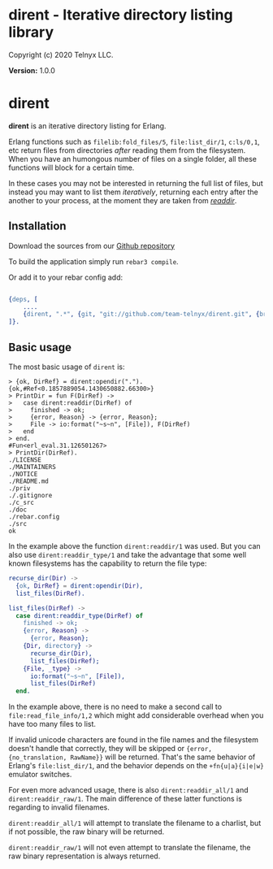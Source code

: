 # dirent - Iterative directory listing library

Copyright (c) 2020 Telnyx LLC.

__Version:__ 1.0.0

# dirent

**dirent** is an iterative directory listing for Erlang.

Erlang functions such as `filelib:fold_files/5`, `file:list_dir/1`, `c:ls/0,1`,
etc return files from directories _after_ reading them from the filesystem.
When you have an humongous number of files on a single folder, all these
functions will block for a certain time.

In these cases you may not be interested in returning the full list of files,
but instead you may want to list them _iteratively_, returning each entry after
the another to your process, at the moment they are taken from
[_readdir_](http://man7.org/linux/man-pages/man3/readdir.3.html).

## Installation

Download the sources from our [Github repository](http://github.com/team-telnyx/erlang-dirent)

To build the application simply run `rebar3 compile`.

Or add it to your rebar config add:

```erlang

{deps, [
    ....
    {dirent, ".*", {git, "git://github.com/team-telnyx/dirent.git", {branch, "master"}}}
]}.
```

## Basic usage

The most basic usage of `dirent` is:

```
> {ok, DirRef} = dirent:opendir(".").
{ok,#Ref<0.1857889054.1430650882.66300>}
> PrintDir = fun F(DirRef) ->
>   case dirent:readdir(DirRef) of
>     finished -> ok;
>     {error, Reason} -> {error, Reason};
>     File -> io:format("~s~n", [File]), F(DirRef)
>   end
> end.
#Fun<erl_eval.31.126501267>
> PrintDir(DirRef).
./LICENSE
./MAINTAINERS
./NOTICE
./README.md
./priv
./.gitignore
./c_src
./doc
./rebar.config
./src
ok
```

In the example above the function `dirent:readdir/1` was used. But you can also
use `dirent:readdir_type/1` and take the advantage that some well known
filesystems has the capability to return the file type:

```erlang
recurse_dir(Dir) ->
  {ok, DirRef} = dirent:opendir(Dir),
  list_files(DirRef).

list_files(DirRef) ->
  case dirent:readdir_type(DirRef) of
    finished -> ok;
    {error, Reason} ->
      {error, Reason};
    {Dir, directory} ->
      recurse_dir(Dir),
      list_files(DirRef);
    {File, _type} ->
      io:format("~s~n", [File]),
      list_files(DirRef)
  end.
```

In the example above, there is no need to make a second call to
`file:read_file_info/1,2` which might add considerable overhead when you have
too many files to list.

If invalid unicode characters are found in the file names and the filesystem
doesn't handle that correctly, they will be skipped or `{error,
{no_translation, RawName}}` will be returned.  That's the same behavior of
Erlang's `file:list_dir/1`, and the behavior depends on the `+fn{u|a}{i|e|w}`
emulator switches.

For even more advanced usage, there is also `dirent:readdir_all/1` and
`dirent:readdir_raw/1`. The main difference of these latter functions is
regarding to invalid filenames.

`dirent:readdir_all/1` will attempt to translate the filename to a charlist,
but if not possible, the raw binary will be returned.

`dirent:readdir_raw/1` will not even attempt to translate the filename, the raw
binary representation is always returned.
